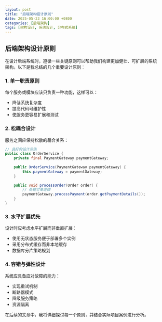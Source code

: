 ```yaml
---
layout: post
title: "后端架构设计原则"
date: 2025-05-23 16:00:00 +0800
categories: [后端架构]
tags: [架构设计, 系统设计, 分布式系统]
---
```


## 后端架构设计原则

在设计后端系统时，遵循一些关键原则可以帮助我们构建更加健壮、可扩展的系统架构。以下是我总结的几个重要设计原则：

### 1. 单一职责原则

每个服务或模块应该只负责一种功能，这样可以：

- 降低系统复杂度
- 提高代码可维护性
- 使服务更容易扩展和测试

### 2. 松耦合设计

服务之间应保持松散的耦合关系：

```java
// 良好的设计示例
public class OrderService {
    private final PaymentGateway paymentGateway;
    
    public OrderService(PaymentGateway paymentGateway) {
        this.paymentGateway = paymentGateway;
    }
    
    public void processOrder(Order order) {
        // 处理订单逻辑
        paymentGateway.processPayment(order.getPaymentDetails());
    }
}
```

### 3. 水平扩展优先

设计时应考虑水平扩展而非垂直扩展：

- 使用无状态服务便于部署多个实例
- 采用分布式缓存而非本地缓存
- 数据库分片策略规划

### 4. 容错与弹性设计

系统应具备应对故障的能力：

- 实现重试机制
- 断路器模式
- 降级服务策略
- 资源隔离

在后续的文章中，我将详细探讨每一个原则，并结合实际项目案例进行分析。 